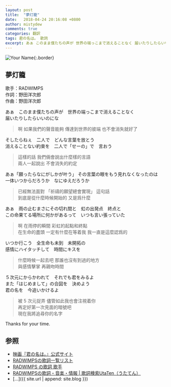 ```yaml
---
layout: post
title:  "夢灯籠"
date:   2018-04-24 20:16:08 +0800
author: mistydew
comments: true
categories: 翻訳
tags: 君の名は。 歌詞
excerpt: あぁ このまま僕たちの声が 世界の端っこまで消えることなく 届いたりしたらいいのにな
---
```

![Your Name](https://raw.githubusercontent.com/mistydew/misc/master/cover/Your%20Name.jpg){:.border}

## 夢灯籠

歌手：RADWIMPS<br>
作詞：野田洋次郎<br>
作曲：野田洋次郎

あぁ　このまま僕たちの声が　世界の端っこまで消えることなく<br>
届いたりしたらいいのにな

> 啊 如果我們的聲音能夠 傳達到世界的彼端 也不會消失就好了

そしたらねぇ　二人で　どんな言葉を放とう<br>
消えることない約束を　二人で「せーの」で　言おう

> 這樣的話 我們倆會說出什麼樣的言語<br>
> 兩人一起說出 不會消失的約定

あぁ「願ったらなにがしかが叶う」 その言葉の眼をもう見れなくなったのは<br>
一体いつからだろうか　なにゆえだろうか

> 已經無法面對 「祈禱的願望總會實現」 這句話<br>
> 到底是從什麼時候開始的 又是爲什麼

あぁ　雨の止むまさにその切れ間と　虹の出発点　終点と<br>
この命果てる場所に何かがあるって　いつも言い張っていた

> 啊 在雨停的瞬間 彩虹的起點和終點<br>
> 在生命的盡頭 一定有什麼在等着我 我一直是這麼認爲的

いつか行こう　全生命も未到　未開拓の<br>
感情にハイタッチして　時間にキスを

> 什麼時候一起去吧 那誰也沒有到過的地方<br>
> 與感情擊掌 再親吻時間

５次元にからかわれて　それでも君をみるよ<br>
また「はじめまして」の合図を　決めよう<br>
君の名を　今追いかけるよ

> 被 5 次元捉弄 儘管如此我也會注視着你<br>
> 再定好第一次見面的暗號吧<br>
> 現在我將追尋你的名字

Thanks for your time.

## 参照
* [映画『君の名は。』公式サイト](http://www.kiminona.com)
* [RADWIMPSの歌詞一覧リスト](https://www.uta-net.com/artist/4082)
* [RADWIMPS の歌詞 歌手](http://www.kasi-time.com/subcat-uta-341-1.html)
* [RADWIMPSの歌詞・音楽・情報 \| 歌詞検索UtaTen（うたてん）](https://utaten.com/artist/RADWIMPS)
* [...]({{ site.url | append: site.blog }})
